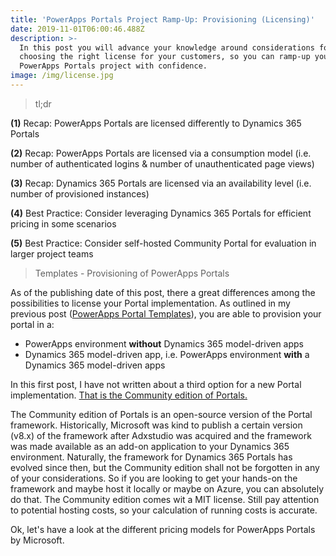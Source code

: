```yaml
---
title: 'PowerApps Portals Project Ramp-Up: Provisioning (Licensing)'
date: 2019-11-01T06:00:46.488Z
description: >-
  In this post you will advance your knowledge around considerations for
  choosing the right license for your customers, so you can ramp-up your
  PowerApps Portals project with confidence.
image: /img/license.jpg
---
```

> tl;dr

**(1)** Recap: PowerApps Portals are licensed differently to Dynamics 365 Portals

**(2)** Recap: PowerApps Portals are licensed via a consumption model (i.e. number of authenticated logins & number of unauthenticated page views)

**(3)** Recap: Dynamics 365 Portals are licensed via an availability level (i.e. number of provisioned instances)

**(4)** Best Practice: Consider leveraging Dynamics 365 Portals for efficient pricing in some scenarios

**(5)** Best Practice: Consider self-hosted Community Portal for evaluation in larger project teams

> Templates - Provisioning of PowerApps Portals

As of the publishing date of this post, there a great differences among the possibilities to license your Portal implementation. As outlined in my previous post ([PowerApps Portal Templates](https://tinorabe.com/post/portals-provisioning-template-licensing-advanced-techniques-to-master-powerapps-portals/)), you are able to provision your portal in a: 

* PowerApps environment **without** Dynamics 365 model-driven apps
* Dynamics 365 model-driven app, i.e. PowerApps environment **with** a Dynamics 365 model-driven apps

In this first post, I have not written about a third option for a new Portal implementation. [That is the Community edition of Portals.](https://github.com/Adoxio/xRM-Portals-Community-Edition)

The Community edition of Portals is an open-source version of the Portal framework. Historically, Microsoft was kind to publish a certain version (v8.x) of the framework after Adxstudio was acquired and the framework was made available as an add-on application to your Dynamics 365 environment. Naturally, the framework for Dynamics 365 Portals has evolved since then, but the Community edition shall not be forgotten in any of your considerations. So if you are looking to get your hands-on the framework and maybe host it locally or maybe on Azure, you can absolutely do that. The Community edition comes wit a MIT license. Still pay attention to potential hosting costs, so your calculation of running costs is accurate.



Ok, let's have a look at the different pricing models for PowerApps Portals by Microsoft.
